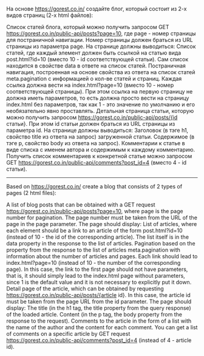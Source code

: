 На основе https://gorest.co.in/ создайте блог, который состоит из 2-х видов страниц (2-х html файлов):

Список статей блога, который можно получить запросом GET https://gorest.co.in/public-api/posts?page=10, где page - номер страницы для постраничной навигации. Номер страницы должен браться из URL страницы из параметра page. На странице должны выводиться:
Список статей, где каждый элемент должен быть ссылкой на статью вида post.html?id=10 (вместо 10 - id соответствующей статьи). Сам список находится в свойстве data в ответе на список статей.
Постраничная навигация, построенная на основе свойства из ответа на список статей meta.pagination с информацией о кол-ве статей и страниц. Каждая ссылка должна вести на index.html?page=10 (вместо 10 - номер соответствующей страницы). При этом ссылка на первую страницу не должна иметь параметров, то есть должна просто вести на страницу index.html без параметров, так как 1 - это значение по умолчанию и его необязательно явно проставлять.
Детальная страница статьи, которую можно получить запросом https://gorest.co.in/public-api/posts/{id статьи}. При этом id статьи должен браться из URL страницы из параметра id. На странице должны выводиться:
Заголовок (в тэге h1, свойство title из ответа на запрос) загруженной статьи.
Содержимое (в тэге p, свойство body из ответа на запрос).
Комментарии к статье в виде списка с именем автора и содержимым к каждому комментарию. Получить список комментариев к конкретной статье можно запросом GET https://gorest.co.in/public-api/comments?post_id=4 (вместо 4 - id статьи).


-----------------------------------------------------------------------------------

Based on https://gorest.co.in/ create a blog that consists of 2 types of pages (2 html files):

A list of blog posts that can be obtained with a GET request https://gorest.co.in/public-api/posts?page=10, where page is the page number for pagination. The page number must be taken from the URL of the page in the page parameter. The page should display:
List of articles, where each element should be a link to an article of the form post.html?id=10 (instead of 10 - the id of the corresponding article). The list itself is in the data property in the response to the list of articles.
Pagination based on the property from the response to the list of articles meta.pagination with information about the number of articles and pages. Each link should lead to index.html?page=10 (instead of 10 - the number of the corresponding page). In this case, the link to the first page should not have parameters, that is, it should simply lead to the index.html page without parameters, since 1 is the default value and it is not necessary to explicitly put it down.
Detail page of the article, which can be obtained by requesting https://gorest.co.in/public-api/posts/{article id}. In this case, the article id must be taken from the page URL from the id parameter. The page should display:
The title (in the h1 tag, the title property from the query response) of the loaded article.
Content (in the p tag, the body property from the response to the request).
Comments to the article in the form of a list with the name of the author and the content for each comment. You can get a list of comments on a specific article by GET request https://gorest.co.in/public-api/comments?post_id=4 (instead of 4 - article id).
